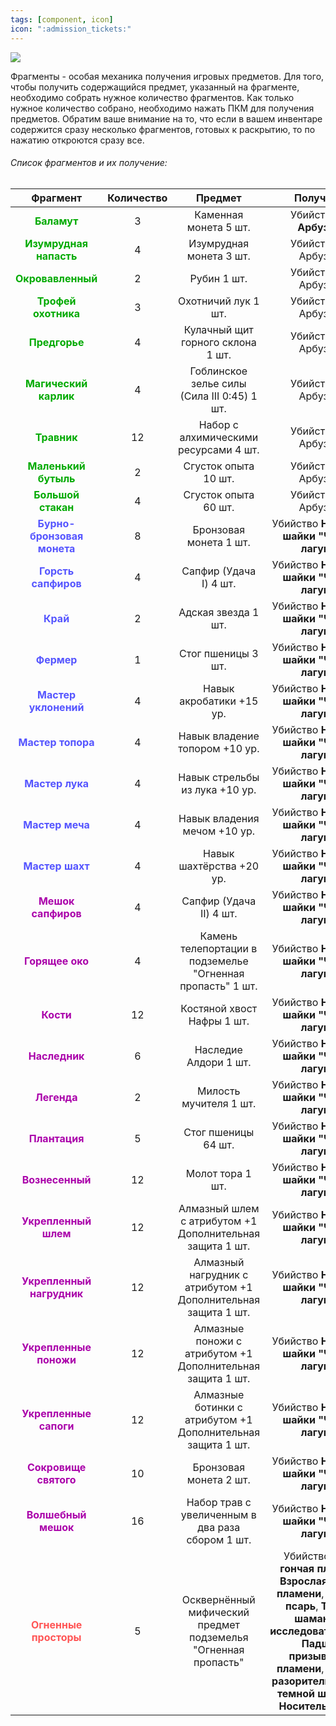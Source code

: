 ```yaml
---
tags: [component, icon] 
icon: ":admission_tickets:"
---
```


![](https://img001.prntscr.com/file/img001/-JnU2TQQRMmFfNFdwqVW7Q.jpeg)

Фрагменты - особая механика получения игровых предметов. Для того, чтобы получить содержащийся предмет, указанный на фрагменте, необходимо собрать нужное количество фрагментов. Как только нужное количество собрано, необходимо нажать ПКМ для получения предметов. Обратим ваше внимание на то, что если в вашем инвентаре содержится сразу несколько фрагментов, готовых к раскрытию, то по нажатию откроются сразу все.

###### Список фрагментов и их получение:

|Фрагмент|Количество|Предмет|Получение|Шанс|
| :------------: | :------------: | :------------: | :------------: | :------------: |
| <span style="color:rgb(0, 170, 0)">**Баламут** </span> |  3 | Каменная монета 5 шт.  | Убийство **[1] Арбузник**|1%|
| <span style="color:rgb(0, 170, 0)">**Изумрудная напасть** </span> |  4 | Изумрудная монета 3 шт.  | Убийство [1] Арбузник|1%|
| <span style="color:rgb(0, 170, 0)">**Окровавленный** </span> |  2 | Рубин 1 шт.  | Убийство [1] Арбузник|1%|
| <span style="color:rgb(0, 170, 0)">**Трофей охотника** </span> |  3 | Охотничий лук 1 шт.  | Убийство [1] Арбузник|1%|
| <span style="color:rgb(0, 170, 0)">**Предгорье** </span> |  4 | Кулачный щит горного склона 1 шт.  | Убийство [1] Арбузник|1%|
| <span style="color:rgb(0, 170, 0)">**Магический карлик** </span> |  4 | Гоблинское зелье силы (Сила III 0:45) 1 шт.  | Убийство [1] Арбузник|1%|
| <span style="color:rgb(0, 170, 0)">**Травник** </span> |  12 | Набор с алхимическими ресурсами 4 шт.  | Убийство [1] Арбузник|1%|
| <span style="color:rgb(0, 170, 0)">**Маленький бутыль** </span> |  2 | Сгусток опыта 10 шт.  | Убийство [1] Арбузник|1%|
| <span style="color:rgb(0, 170, 0)">**Большой стакан** </span> |  4 | Сгусток опыта 60 шт.  | Убийство [1] Арбузник|1%|
| <span style="color:rgb(85, 85, 255)">**Бурно-бронзовая монета** </span> |  8 | Бронзовая монета 1 шт.  | Убийство **Ниндзя из шайки "Чёрной лагуны"**|5%|
| <span style="color:rgb(85, 85, 255)">**Горсть сапфиров** </span> |  4 | Сапфир (Удача I) 4 шт.  | Убийство **Ниндзя из шайки "Чёрной лагуны"**|5%|
| <span style="color:rgb(85, 85, 255)">**Край** </span> |  2 | Адская звезда 1 шт.  | Убийство **Ниндзя из шайки "Чёрной лагуны"**|5%|
| <span style="color:rgb(85, 85, 255)">**Фермер** </span> |  1 | Стог пшеницы 3 шт.  | Убийство **Ниндзя из шайки "Чёрной лагуны"**|5%|
| <span style="color:rgb(85, 85, 255)">**Мастер уклонений** </span> |  4 | Навык акробатики +15 ур.  | Убийство **Ниндзя из шайки "Чёрной лагуны"**|5%|
| <span style="color:rgb(85, 85, 255)">**Мастер топора** </span> |  4 | Навык владение топором +10 ур.  | Убийство **Ниндзя из шайки "Чёрной лагуны"**|5%|
| <span style="color:rgb(85, 85, 255)">**Мастер лука** </span> |  4 | Навык стрельбы из лука +10 ур.  | Убийство **Ниндзя из шайки "Чёрной лагуны"**|5%|
| <span style="color:rgb(85, 85, 255)">**Мастер меча** </span> |  4 | Навык владения мечом +10 ур.  | Убийство **Ниндзя из шайки "Чёрной лагуны"**|5%|
| <span style="color:rgb(85, 85, 255)">**Мастер шахт** </span> |  4 | Навык шахтёрства +20 ур.  | Убийство **Ниндзя из шайки "Чёрной лагуны"**|5%|
| <span style="color:rgb(170, 0, 170)">**Мешок сапфиров** </span> |  4 | Сапфир (Удача II) 4 шт.  | Убийство **Ниндзя из шайки "Чёрной лагуны"**|5%|
| <span style="color:rgb(170, 0, 170)">**Горящее око** </span> |  4 | Камень телепортации в подземелье "Огненная пропасть" 1 шт.  | Убийство **Ниндзя из шайки "Чёрной лагуны"**|5%|
| <span style="color:rgb(170, 0, 170)">**Кости** </span> |  12 | Костяной хвост Нафры 1 шт.  | Убийство **Ниндзя из шайки "Чёрной лагуны"**|5%|
| <span style="color:rgb(170, 0, 170)">**Наследник** </span> |  6 | Наследие Алдори 1 шт.  | Убийство **Ниндзя из шайки "Чёрной лагуны"**|5%|
| <span style="color:rgb(170, 0, 170)">**Легенда** </span> |  2 | Милость мучителя 1 шт.  | Убийство **Ниндзя из шайки "Чёрной лагуны"**|5%|
| <span style="color:rgb(170, 0, 170)">**Плантация** </span> |  5 | Стог пшеницы 64 шт.  | Убийство **Ниндзя из шайки "Чёрной лагуны"**|5%|
| <span style="color:rgb(170, 0, 170)">**Вознесенный** </span> |  12 | Молот тора 1 шт.  | Убийство **Ниндзя из шайки "Чёрной лагуны"**|5%|
| <span style="color:rgb(170, 0, 170)">**Укрепленный шлем** </span> |  12 | Алмазный шлем с атрибутом +1 Дополнительная защита 1 шт.  | Убийство **Ниндзя из шайки "Чёрной лагуны"**|5%|
| <span style="color:rgb(170, 0, 170)">**Укрепленный нагрудник** </span> |  12 | Алмазный нагрудник с атрибутом +1 Дополнительная защита 1 шт.  | Убийство **Ниндзя из шайки "Чёрной лагуны"**|5%|
| <span style="color:rgb(170, 0, 170)">**Укрепленные поножи** </span> |  12 | Алмазные поножи с атрибутом +1 Дополнительная защита 1 шт.  | Убийство **Ниндзя из шайки "Чёрной лагуны"**|5%|
| <span style="color:rgb(170, 0, 170)">**Укрепленные сапоги** </span> |  12 | Алмазные ботинки с атрибутом +1 Дополнительная защита 1 шт.  | Убийство **Ниндзя из шайки "Чёрной лагуны"**|5%|
| <span style="color:rgb(170, 0, 170)">**Сокровище святого** </span> |  10 | Бронзовая монета 2 шт.  | Убийство **Ниндзя из шайки "Чёрной лагуны"**|5%|
| <span style="color:rgb(170, 0, 170)">**Волшебный мешок** </span> |  16 | Набор трав с увеличенным в два раза сбором 1 шт.  | Убийство **Ниндзя из шайки "Чёрной лагуны"**|5%|
| <span style="color:rgb(255, 85, 85)">**Огненные просторы** </span>  |  5 | Осквернённый мифический предмет подземелья "Огненная пропасть"  | Убийство **Юная гончая пламени**, **Взрослая гончая пламени**, **Падший псарь**, **Темная шаманка - исследовательница**, **Падший призыватель пламени**, **Падший разоритель**, **Ученик темной шаманки**, **Носитель печати**|1%|

